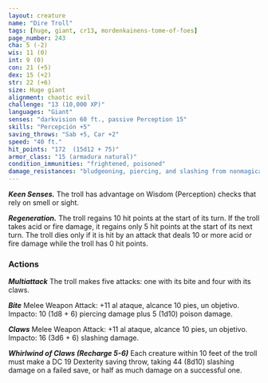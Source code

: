 ```yaml
---
layout: creature
name: "Dire Troll"
tags: [huge, giant, cr13, mordenkainens-tome-of-foes]
page_number: 243
cha: 5 (-2)
wis: 11 (0)
int: 9 (0)
con: 21 (+5)
dex: 15 (+2)
str: 22 (+6)
size: Huge giant
alignment: chaotic evil
challenge: "13 (10,000 XP)"
languages: "Giant"
senses: "darkvision 60 ft., passive Perception 15"
skills: "Percepción +5"
saving_throws: "Sab +5, Car +2"
speed: "40 ft."
hit_points: "172  (15d12 + 75)"
armor_class: "15 (armadura natural)"
condition_immunities: "frightened, poisoned"
damage_resistances: "bludgeoning, piercing, and slashing from nonmagical attacks"
---
```


***Keen Senses.*** The troll has advantage on Wisdom (Perception) checks that rely on smell or sight.

***Regeneration.*** The troll regains 10 hit points at the start of its turn. If the troll takes acid or fire damage, it regains only 5 hit points at the start of its next turn. The troll dies only if it is hit by an attack that deals 10 or more acid or fire damage while the troll has 0 hit points.

### Actions

***Multiattack*** The troll makes five attacks: one with its bite and four with its claws.

***Bite*** Melee Weapon Attack: +11 al ataque, alcance 10 pies, un objetivo. Impacto: 10 (1d8 + 6) piercing damage plus 5 (1d10) poison damage.

***Claws*** Melee Weapon Attack: +11 al ataque, alcance 10 pies, un objetivo. Impacto: 16 (3d6 + 6) slashing damage.

***Whirlwind of Claws (Recharge 5-6)*** Each creature within 10 feet of the troll must make a DC 19 Dexterity saving throw, taking 44 (8d10) slashing damage on a failed save, or half as much damage on a successful one.